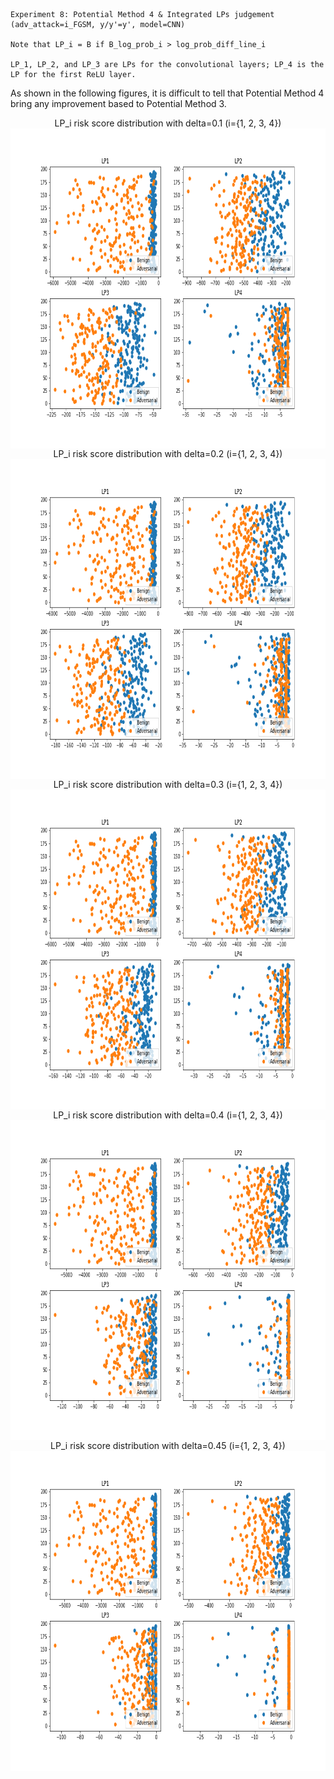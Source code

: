 
    Experiment 8: Potential Method 4 & Integrated LPs judgement (adv_attack=i_FGSM, y/y'=y', model=CNN)
  
    Note that LP_i = B if B_log_prob_i > log_prob_diff_line_i
    
    LP_1, LP_2, and LP_3 are LPs for the convolutional layers; LP_4 is the LP for the first ReLU layer. 

As shown in the following figures, it is difficult to tell that Potential Method 4 bring any improvement based to Potential Method 3. 

<div align="center">
LP_i risk score distribution with delta=0.1 (i={1, 2, 3, 4}) 
<img src="../Images/Exp8/exp8_01.png" align="center" border="0" width="768" height="512"/>
</div>
<div align="center">
LP_i risk score distribution with delta=0.2 (i={1, 2, 3, 4}) 
<img src="../Images/Exp8/exp8_02.png" align="center" border="0" width="768" height="512"/>
</div>  
<div align="center">
LP_i risk score distribution with delta=0.3 (i={1, 2, 3, 4}) 
<img src="../Images/Exp8/exp8_03.png" align="center" border="0" width="768" height="512"/>
</div>
<div align="center">
LP_i risk score distribution with delta=0.4 (i={1, 2, 3, 4}) 
<img src="../Images/Exp8/exp8_04.png" align="center" border="0" width="768" height="512"/>
</div>
<div align="center">
LP_i risk score distribution with delta=0.45 (i={1, 2, 3, 4}) 
<img src="../Images/Exp8/exp8_045.png" align="center" border="0" width="768" height="512"/>
</div>
